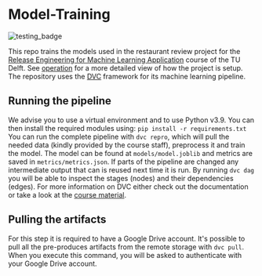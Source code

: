 # Model-Training
![testing_badge](https://github.com/remla23-team13/model-training/actions/workflows/CI.yml/badge.svg?event=push)

This repo trains the models used in the restaurant review project for the [Release Engineering for Machine Learning Application](https://se.ewi.tudelft.nl/remla/) course of the TU Delft.
See [operation](https://github.com/remla23-team13/operation) for a more detailed view of how the project is setup.
The repository uses the [DVC](https://dvc.org/) framework for its machine learning pipeline.

## Running the pipeline
We advise you to use a virtual environment and to use Python v3.9.
You can then install the required modules using:
`pip install -r requirements.txt`
You can run the complete pipeline with `dvc repro`, which will pull the needed data (kindly provided by the course staff), preprocess it and train the model. 
The model can be found at `models/model.joblib` and metrics are saved in `metrics/metrics.json`.
If parts of the pipeline are changed any intermediate output that can is reused next time it is run. 
By running `dvc dag` you will be able to inspect the stages (nodes) and their dependencies (edges).
For more information on DVC either check out the documentation or take a look at the [course material](https://se.ewi.tudelft.nl/remla/material/ML_config_management/). 

## Pulling the artifacts
For this step it is required to have a Google Drive account. 
It's possible to pull all the pre-produces artifacts from the remote storage with `dvc pull`. 
When you execute this command, you will be asked to authenticate with your Google Drive account.